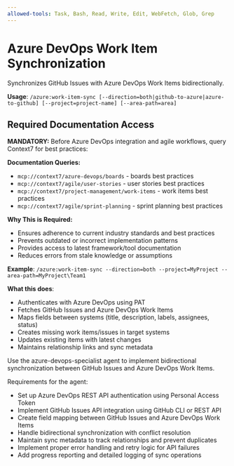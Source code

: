 ```yaml
---
allowed-tools: Task, Bash, Read, Write, Edit, WebFetch, Glob, Grep
---
```


# Azure DevOps Work Item Synchronization

Synchronizes GitHub Issues with Azure DevOps Work Items bidirectionally.

**Usage**: `/azure:work-item-sync [--direction=both|github-to-azure|azure-to-github] [--project=project-name] [--area-path=area]`

## Required Documentation Access

**MANDATORY:** Before Azure DevOps integration and agile workflows, query Context7 for best practices:

**Documentation Queries:**
- `mcp://context7/azure-devops/boards` - boards best practices
- `mcp://context7/agile/user-stories` - user stories best practices
- `mcp://context7/project-management/work-items` - work items best practices
- `mcp://context7/agile/sprint-planning` - sprint planning best practices

**Why This is Required:**
- Ensures adherence to current industry standards and best practices
- Prevents outdated or incorrect implementation patterns
- Provides access to latest framework/tool documentation
- Reduces errors from stale knowledge or assumptions


**Example**: `/azure:work-item-sync --direction=both --project=MyProject --area-path=MyProject\Team1`

**What this does**:
- Authenticates with Azure DevOps using PAT
- Fetches GitHub Issues and Azure DevOps Work Items
- Maps fields between systems (title, description, labels, assignees, status)
- Creates missing work items/issues in target systems
- Updates existing items with latest changes
- Maintains relationship links and sync metadata

Use the azure-devops-specialist agent to implement bidirectional synchronization between GitHub Issues and Azure DevOps Work Items.

Requirements for the agent:
- Set up Azure DevOps REST API authentication using Personal Access Token
- Implement GitHub Issues API integration using GitHub CLI or REST API
- Create field mapping between GitHub Issues and Azure DevOps Work Items
- Handle bidirectional synchronization with conflict resolution
- Maintain sync metadata to track relationships and prevent duplicates
- Implement proper error handling and retry logic for API failures
- Add progress reporting and detailed logging of sync operations